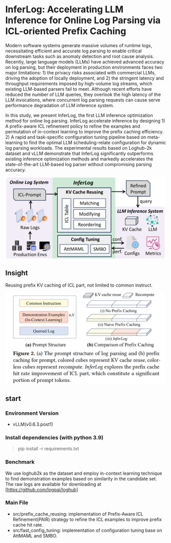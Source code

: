 # InferLog: Accelerating LLM Inference for Online Log Parsing via ICL-oriented Prefix Caching

Modern software systems generate massive volumes of runtime logs, necessitating efficient and accurate log parsing to enable critical downstream tasks such as anomaly detection and root cause analysis. Recently, large language models (LLMs) have achieved advanced accuracy on log parsing, but their deployment in production environments faces two major limitations: 1) the privacy risks associated with commercial LLMs, driving the adoption of locally deployment, and 2) the stringent latency and throughput requirements imposed by high-volume log streams, which existing LLM-based parsers fail to meet. Although recent efforts have reduced the number of LLM queries, they overlook the high latency of the LLM invocations, where concurrent log parsing requests can cause serve performance degradation of LLM inference system.

In this study, we present InferLog, the first LLM inference optimization method for online log parsing. InferLog accelerate inference by designing 1) A prefix-aware ICL refinement policy to refine the examples and permutation of in-context learning to improve the prefix caching efficiency. 2) A rapid and task-specific configuration tuning pipeline based on meta-learning to find the optimal LLM scheduling-relate configuration for dynamic log parsing workloads. The experimental results based on Loghub-2k dataset and vLLM demonstrate that InferLog significantly outperforms existing inference optimization methods and markedly accelerates the state-of-the-art LLM-based log parser without compromising parsing accuracy.

<img src="https://github.com/wiluen/InferLog/blob/main/resource/overivew.png" alt="Overview of InferLog" width="500px" style="text-align: center">

## Insight
Reusing prefix KV caching of ICL part, not limited to common instruct.

<img src="https://github.com/wiluen/InferLog/blob/main/resource/insight.png" alt="Insight of InferLog" width="500px" style="text-align: center">


## start

### Environment Version
- vLLM(v0.6.3.post1)

### Install dependencies (with python 3.9)
> pip install -r requirements.txt

### Benchmark
We use loghub2k as the dataset and employ in-context learning technique to find demonstration examples based on similarity in the candidate set. The raw logs are available for downloading at [https://github.com/logpai/loghub]

### Main File
- src/prefix_cache_reusing: implementation of Prefix-Aware ICL Refinement(PAIR) strategy to refine the ICL examples to improve prefix cache hit rate.
- src/fast_config_tuning: implementation of configuration tuning base on AttMAML and SMBO.

